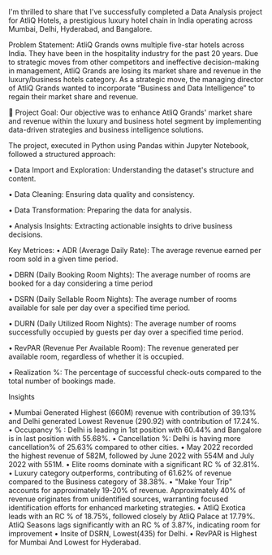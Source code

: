 I'm thrilled to share that I've successfully completed a Data Analysis project for AtliQ Hotels, a prestigious luxury hotel chain in India operating across Mumbai, Delhi, Hyderabad, and Bangalore.

Problem Statement: AtliQ Grands owns multiple five-star hotels across India. They have been in the hospitality industry for the past 20 years. Due to strategic moves from other competitors and ineffective decision-making in management, AtliQ Grands are losing its market share and revenue in the luxury/business hotels category. As a strategic move, the managing director of AtliQ Grands wanted to incorporate “Business and Data Intelligence” to regain their market share and revenue.

🎯 Project Goal: Our objective was to enhance AtliQ Grands' market share and revenue within the luxury and business hotel segment by implementing data-driven strategies and business intelligence solutions.

The project, executed in Python using Pandas within Jupyter Notebook, followed a structured approach:

• Data Import and Exploration: Understanding the dataset's structure and content.

• Data Cleaning: Ensuring data quality and consistency.

• Data Transformation: Preparing the data for analysis.

• Analysis Insights: Extracting actionable insights to drive business decisions.

Key Metrices:
•	ADR (Average Daily Rate): The average revenue earned per room sold in a given time period. 

•	DBRN (Daily Booking Room Nights): The average number of rooms are booked for a day considering a time period

•	DSRN (Daily Sellable Room Nights): The average number of rooms available for sale per day over a specified time period. 

•	DURN (Daily Utilized Room Nights): The average number of rooms successfully occupied by guests per day over a specified time period. 

•	RevPAR (Revenue Per Available Room): The revenue generated per available room, regardless of whether it is occupied. 

•	Realization %: The percentage of successful check-outs compared to the total number of bookings made. 


Insights

•	Mumbai Generated Highest (660M) revenue with contribution of 39.13% and Delhi generated Lowest Revenue (290.92) with contribution of 17.24%.
•	Occupancy % : Delhi is leading in 1st position with 60.44% and Bangalore is in last position with 55.68%. 
•	Cancellation %: Delhi is having more cancellation% of 25.63% compared to other cities.
•	May 2022 recorded the highest revenue of 582M, followed by June 2022 with 554M and July 2022 with 551M. 
•	Elite rooms dominate with a significant RC % of 32.81%. 
•	Luxury category outperforms, contributing of 61.62% of revenue compared to the Business category of 38.38%.
•	"Make Your Trip" accounts for approximately 19-20% of revenue. Approximately 40% of revenue originates from unidentified sources, warranting focused identification efforts for enhanced marketing strategies.
•	AtliQ Exotica leads with an RC % of 18.75%, followed closely by AtliQ Palace at 17.79%.  AtliQ Seasons lags significantly with an RC % of 3.87%, indicating room for improvement 
•	Insite of DSRN, Lowest(435) for Delhi.
•	RevPAR is Highest for Mumbai And Lowest for Hyderabad.
